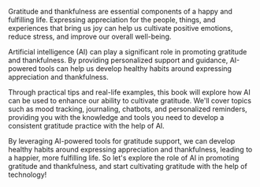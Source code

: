
Gratitude and thankfulness are essential components of a happy and fulfilling life. Expressing appreciation for the people, things, and experiences that bring us joy can help us cultivate positive emotions, reduce stress, and improve our overall well-being.

Artificial intelligence (AI) can play a significant role in promoting gratitude and thankfulness. By providing personalized support and guidance, AI-powered tools can help us develop healthy habits around expressing appreciation and thankfulness.

Through practical tips and real-life examples, this book will explore how AI can be used to enhance our ability to cultivate gratitude. We'll cover topics such as mood tracking, journaling, chatbots, and personalized reminders, providing you with the knowledge and tools you need to develop a consistent gratitude practice with the help of AI.

By leveraging AI-powered tools for gratitude support, we can develop healthy habits around expressing appreciation and thankfulness, leading to a happier, more fulfilling life. So let's explore the role of AI in promoting gratitude and thankfulness, and start cultivating gratitude with the help of technology!

